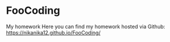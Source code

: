 # FooCoding
My homework
Here you can find my homework hosted via Github:
https://nikanika12.github.io/FooCoding/
